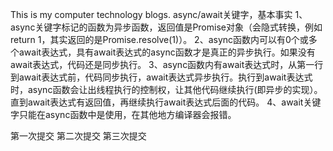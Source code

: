 This is my computer technology blogs.
async/await关键字，基本事实
1、async关键字标记的函数为异步函数，返回值是Promise对象（会隐式转换，例如return 1，其实返回的是Promise.resolve(1)）。
2、async函数内可以有0个或多个await表达式，具有await表达式的async函数才是真正的异步执行。如果没有await表达式，代码还是同步执行。
3、async函数内有await表达式时，从第一行到await表达式前，代码同步执行，await表达式异步执行。执行到await表达式时，async函数会让出线程执行的控制权，让其他代码继续执行(即异步的实现）。直到await表达式有返回值，再继续执行await表达式后面的代码。
4、await关键字只能在async函数中是使用，在其他地方编译器会报错。


第一次提交
第二次提交
第三次提交



